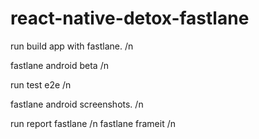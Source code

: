# react-native-detox-fastlane
run build app with fastlane.  /n

fastlane android beta     /n 

run test e2e             /n


fastlane android screenshots. /n 

run report fastlane     /n
fastlane  frameit      /n
